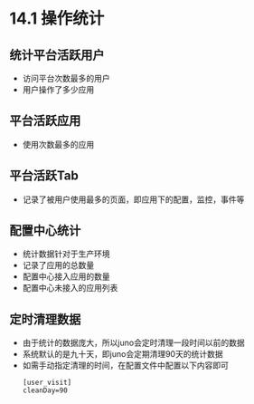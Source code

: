 # 14.1 操作统计

## 统计平台活跃用户

- 访问平台次数最多的用户
- 用户操作了多少应用

## 平台活跃应用

- 使用次数最多的应用

## 平台活跃Tab

- 记录了被用户使用最多的页面，即应用下的配置，监控，事件等

## 配置中心统计

- 统计数据针对于生产环境
- 记录了应用的总数量
- 配置中心接入应用的数量
- 配置中心未接入的应用列表

## 定时清理数据

- 由于统计的数据庞大，所以juno会定时清理一段时间以前的数据
- 系统默认的是九十天，即juno会定期清理90天的统计数据
- 如需手动指定清理的时间，在配置文件中配置以下内容即可
  ```
  [user_visit]
  cleanDay=90
  ```
